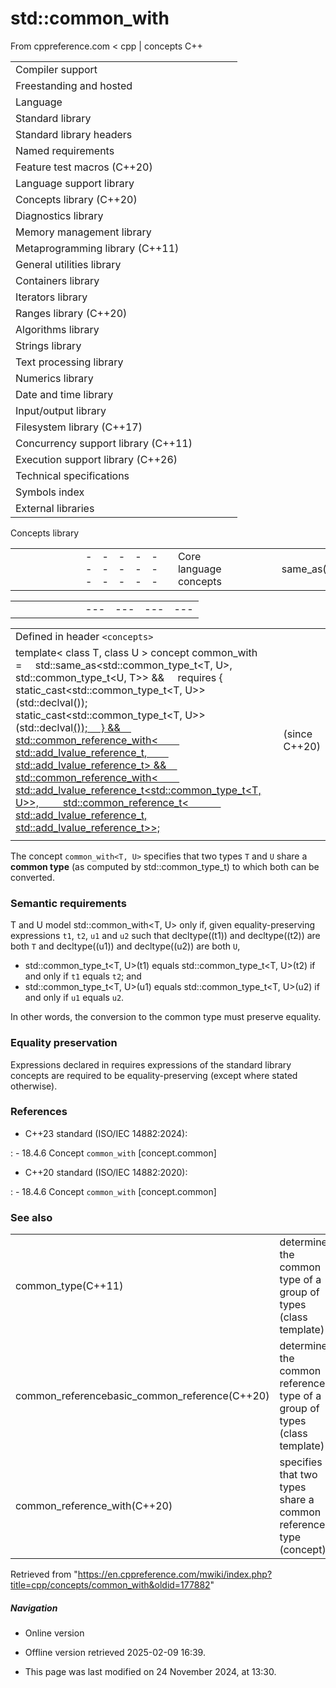 # std::common_with

From cppreference.com
< cpp‎ | concepts
C++

|  |  |  |  |  |
| --- | --- | --- | --- | --- |
| Compiler support | | | | |
| Freestanding and hosted | | | | |
| Language | | | | |
| Standard library | | | | |
| Standard library headers | | | | |
| Named requirements | | | | |
| Feature test macros (C++20) | | | | |
| Language support library | | | | |
| Concepts library (C++20) | | | | |
| Diagnostics library | | | | |
| Memory management library | | | | |
| Metaprogramming library (C++11) | | | | |
| General utilities library | | | | |
| Containers library | | | | |
| Iterators library | | | | |
| Ranges library (C++20) | | | | |
| Algorithms library | | | | |
| Strings library | | | | |
| Text processing library | | | | |
| Numerics library | | | | |
| Date and time library | | | | |
| Input/output library | | | | |
| Filesystem library (C++17) | | | | |
| Concurrency support library (C++11) | | | | |
| Execution support library (C++26) | | | | |
| Technical specifications | | | | |
| Symbols index | | | | |
| External libraries | | | | |

Concepts library

|  |  |  |  |  |  |  |  |  |  |  |  |  |  |  |  |  |  |  |  |  |  |  |  |  |  |  |  |  |  |  |  |  |  |  |  |  |  |  |  |  |  |  |  |  |  |  |  |  |  |  |  |  |  |  |  |  |  |  |  |  |  |  |  |  |  |  |  |  |  |  |  |  |  |  |  |  |  |  |  |  |  |  |  |  |  |  |  |  |  |  |  |  |  |  |  |  |  |  |  |  |  |  |  |  |  |  |  |  |  |  |  |  |  |  |  |  |  |  |  |  |  |  |  |  |  |  |  |  |  |  |  |  |  |  |  |  |  |  |  |  |  |  |  |  |  |  |  |  |  |  |  |  |  |  |  |  |
| --- | --- | --- | --- | --- | --- | --- | --- | --- | --- | --- | --- | --- | --- | --- | --- | --- | --- | --- | --- | --- | --- | --- | --- | --- | --- | --- | --- | --- | --- | --- | --- | --- | --- | --- | --- | --- | --- | --- | --- | --- | --- | --- | --- | --- | --- | --- | --- | --- | --- | --- | --- | --- | --- | --- | --- | --- | --- | --- | --- | --- | --- | --- | --- | --- | --- | --- | --- | --- | --- | --- | --- | --- | --- | --- | --- | --- | --- | --- | --- | --- | --- | --- | --- | --- | --- | --- | --- | --- | --- | --- | --- | --- | --- | --- | --- | --- | --- | --- | --- | --- | --- | --- | --- | --- | --- | --- | --- | --- | --- | --- | --- | --- | --- | --- | --- | --- | --- | --- | --- | --- | --- | --- | --- | --- | --- | --- | --- | --- | --- | --- | --- | --- | --- | --- | --- | --- | --- | --- | --- | --- | --- | --- | --- | --- | --- | --- | --- | --- | --- | --- | --- | --- | --- | --- | --- | --- |
| |  |  |  |  |  | | --- | --- | --- | --- | --- | | Core language concepts | | | | | | same_as(C++20) | | | | | | derived_from(C++20) | | | | | | convertible_to(C++20) | | | | | | common_reference_with(C++20) | | | | | | ****common_with****(C++20) | | | | | | integral(C++20) | | | | | | signed_integral(C++20) | | | | | | unsigned_integral(C++20) | | | | | | floating_point(C++20) | | | | | | swappableswappable_with(C++20)(C++20) | | | | | | destructible(C++20) | | | | | | constructible_from(C++20) | | | | | | default_initializable(C++20) | | | | | | move_constructible(C++20) | | | | | | copy_constructible(C++20) | | | | | | assignable_from(C++20) | | | | | | |  |  |  |  |  | | --- | --- | --- | --- | --- | | Comparison concepts | | | | | | equality_comparableequality_comparable_with(C++20)(C++20) | | | | | | totally_orderedtotally_ordered_with(C++20)(C++20) | | | | | | Object concepts | | | | | | movable(C++20) | | | | | | copyable(C++20) | | | | | | semiregular(C++20) | | | | | | regular(C++20) | | | | | | Callable concepts | | | | | | invocableregular_invocable(C++20)(C++20) | | | | | | predicate(C++20) | | | | | | relation(C++20) | | | | | | equivalence_relation(C++20) | | | | | | strict_weak_order(C++20) | | | | | |

|  |  |  |  |  |  |  |  |  |  |  |
| --- | --- | --- | --- | --- | --- | --- | --- | --- | --- | --- |
| |  |  |  |  |  | | --- | --- | --- | --- | --- | | Exposition-only concepts | | | | | | **boolean-testable** ﻿(C++20) | | | | | |

|  |  |  |
| --- | --- | --- |
| Defined in header `<concepts>` |  |  |
| template< class T, class U >  concept common_with =      std::same_as<std::common_type_t<T, U>, std::common_type_t<U, T>> &&      requires {          static_cast<std::common_type_t<T, U>>(std::declval<T>());          static_cast<std::common_type_t<T, U>>(std::declval<U>());      } &&      std::common_reference_with<          std::add_lvalue_reference_t<const T>,          std::add_lvalue_reference_t<const U>> &&      std::common_reference_with<          std::add_lvalue_reference_t<std::common_type_t<T, U>>,          std::common_reference_t<              std::add_lvalue_reference_t<const T>, std::add_lvalue_reference_t<const U>>>; |  | (since C++20) |
|  |  |  |

The concept `common_with<T, U>` specifies that two types `T` and `U` share a **common type** (as computed by std::common_type_t) to which both can be converted.

### Semantic requirements

T and U model std::common_with<T, U> only if, given equality-preserving expressions `t1`, `t2`, `u1` and `u2` such that decltype((t1)) and decltype((t2)) are both `T` and decltype((u1)) and decltype((u2)) are both `U`,

- std::common_type_t<T, U>(t1) equals std::common_type_t<T, U>(t2) if and only if `t1` equals `t2`; and
- std::common_type_t<T, U>(u1) equals std::common_type_t<T, U>(u2) if and only if `u1` equals `u2`.

In other words, the conversion to the common type must preserve equality.

### Equality preservation

Expressions declared in requires expressions of the standard library concepts are required to be equality-preserving (except where stated otherwise).

### References

- C++23 standard (ISO/IEC 14882:2024):

:   - 18.4.6 Concept `common_with` [concept.common]

- C++20 standard (ISO/IEC 14882:2020):

:   - 18.4.6 Concept `common_with` [concept.common]

### See also

|  |  |
| --- | --- |
| common_type(C++11) | determines the common type of a group of types   (class template) |
| common_referencebasic_common_reference(C++20) | determines the common reference type of a group of types   (class template) |
| common_reference_with(C++20) | specifies that two types share a common reference type   (concept) |

Retrieved from "<https://en.cppreference.com/mwiki/index.php?title=cpp/concepts/common_with&oldid=177882>"

##### Navigation

- Online version
- Offline version retrieved 2025-02-09 16:39.

- This page was last modified on 24 November 2024, at 13:30.